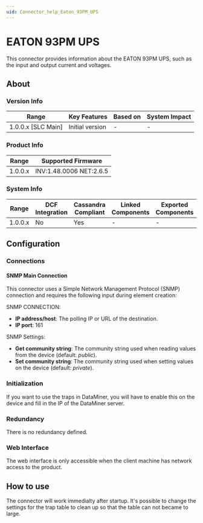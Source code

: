 ```yaml
---
uid: Connector_help_Eaton_93PM_UPS
---
```


# EATON 93PM UPS

This connector provides information about the EATON 93PM UPS, such as the input and output current and voltages.

## About

### Version Info

| Range                | Key Features     | Based on     | System Impact     |
|----------------------|------------------|--------------|-------------------|
| 1.0.0.x [SLC Main]   | Initial version  | -            | -                 |

### Product Info

| Range     | Supported Firmware      |
|-----------|-------------------------|
| 1.0.0.x   | INV:1.48.0006 NET:2.6.5 |

### System Info

| Range     | DCF Integration     | Cassandra Compliant     | Linked Components     | Exported Components     |
|-----------|---------------------|-------------------------|-----------------------|-------------------------|
| 1.0.0.x   | No                  | Yes                     | -                     | -                       |

## Configuration

### Connections

#### SNMP Main Connection

This connector uses a Simple Network Management Protocol (SNMP) connection and requires the following input during element creation:

SNMP CONNECTION:

- **IP address/host**: The polling IP or URL of the destination.
- **IP port**: 161

SNMP Settings:

- **Get community string**: The community string used when reading values from the device (default: *public*).
- **Set community string**: The community string used when setting values on the device (default: *private*).

### Initialization

If you want to use the traps in DataMiner, you will have to enable this on the device and fill in the IP of the DataMiner server.

### Redundancy

There is no redundancy defined.

### Web Interface

The web interface is only accessible when the client machine has network access to the product.

## How to use

The connector will work immedialty after startup.
It's possible to change the settings for the trap table to clean up so that the table can not became to large.
